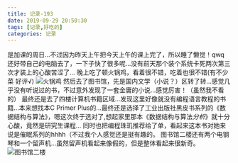 ```yaml
---
title: 记录-193
date: 2019-09-29 20:50:30
tags: [记录,好吃的]
categories: 记录
---
```

是加课的周日...不过因为昨天上午把今天上午的课上完了，所以睡了懒觉！qwq
还好带自己的电脑去了，一下子快了很多呢...没有前天那个装个系统卡死两次第三次才装上的心酸苦涩了...
晚上吃了顿火锅鸡，看着很不错，吃着也很不错(有不少菜 好评√)
![火锅鸡](/img/记录193-1.jpg)
然后去了图书馆，先是国内文学（小说？）区转了转...感觉几乎没有听说过的书，不过意外发现了一套金庸的小说...感觉厉害！（虽然我不看的）
最终还是去了四楼计算机书籍区域...发现这里好像就没有编程语言教程的书籍...本来想找本C Primer Plus的...最终还是选择了工业出版社黑皮书系列的《数据结构与算法》，嗯这次终于选对了,想起家里那本《数据结构与算法*分析*》就十分心酸，竟然是研究生课程...
同时也把编程珠玑推荐给了单，看起来这本书对她来说是催眠系列的hhhh（不过我个人感觉还是挺有趣的。
图书馆二楼还有两个电钢琴和一个留声机...虽然留声机看起来像假的，但是整体看起来很新奇。
![图书馆二楼](/img/记录193-2.jpg)